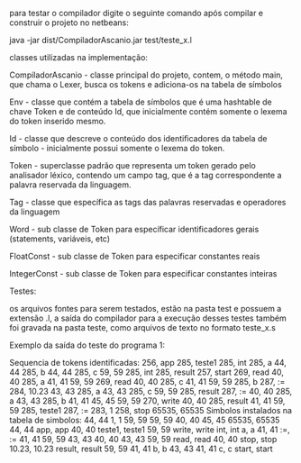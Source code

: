 para testar o compilador digite o seguinte comando após compilar e construir o projeto no netbeans:

java -jar dist/CompiladorAscanio.jar test/teste_x.l

classes utilizadas na implementação:

CompiladorAscanio - classe principal do projeto, contem, o método main, que chama o Lexer, busca os tokens e adiciona-os na tabela de símbolos

Env - classe que contém a tabela de símbolos que é uma hashtable de chave Token e de conteúdo Id, que inicialmente contém somente o lexema do token inserido mesmo.

Id - classe que descreve o conteúdo dos identificadores da tabela de símbolo - inicialmente possui somente o lexema do token.

Token - superclasse padrão que representa um token gerado pelo analisador léxico, contendo um campo tag, que é a tag correspondente a palavra reservada da linguagem.

Tag - classe que específica as tags das palavras reservadas e operadores da linguagem

Word - sub classe de Token para específicar identificadores gerais (statements, variáveis, etc)

FloatConst - sub classe de Token para especificar constantes reais

IntegerConst - sub classe de Token para especificar constantes inteiras

Testes:

os arquivos fontes para serem testados, estão na pasta test e possuem a extensão .l, a saída do compilador para a execução desses testes também foi gravada na pasta teste, como arquivos de texto no formato teste_x.s

Exemplo da saída do teste do programa 1:

Sequencia de tokens identificadas: 
256, app
285, teste1
285, int
285, a
44, 44
285, b
44, 44
285, c
59, 59
285, int
285, result
257, start
269, read
40, 40
285, a
41, 41
59, 59
269, read
40, 40
285, c
41, 41
59, 59
285, b
287, :=
284, 10.23
43, 43
285, a
43, 43
285, c
59, 59
285, result
287, :=
40, 40
285, a
43, 43
285, b
41, 41
45, 45
59, 59
270, write
40, 40
285, result
41, 41
59, 59
285, teste1
287, :=
283, 1
258, stop
65535, 65535
Simbolos instalados na tabela de simbolos: 
44, 44
1, 1
59, 59
59, 59
40, 40
45, 45
65535, 65535
44, 44
app, app
40, 40
teste1, teste1
59, 59
write, write
int, int
a, a
41, 41
:=, :=
41, 41
59, 59
43, 43
40, 40
43, 43
59, 59
read, read
40, 40
stop, stop
10.23, 10.23
result, result
59, 59
41, 41
b, b
43, 43
41, 41
c, c
start, start

